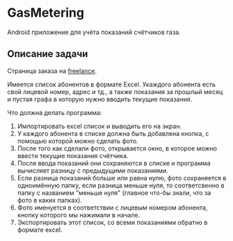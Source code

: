 # GasMetering
Android приложение для учёта показаний счëтчиков газа.

## Описание задачи
Страница заказа на [freelance](https://www.fl.ru/projects/5064452/prilojenie-dlya-android.html).

Имеется список абонентов в формате Exсel. Укаждого абонента есть свой лицевой номер, адрес и тд., а также показания за прошлый месяц и пустая графа в которую нужно вводить текущие показания. 

Что должна делать программа:

1. Импортировать exсel список и выводить его на экран. 
2. У каждого абонента в списке должна быть добавлена кнопка, с помощью которой можно сделать фото. 
3. После того как сделали фото, открывается окно, в которое можно ввести текущие показания счëтчика. 
4. После ввода показаний они сохраняются в списке и программа вычисляет разницу с предыдущими показаниями. 
5. Если разница показаний больше или равна нулю, фото сохраняется в одноимëнную папку, если разница меньше нуля, то соответсвенно в папку с названием "меньше нуля" (главное что-бы знали, что за фото в каких папках). 
6. Фото именуется в соответствии с лицевым номером абонента, кнопку которого мы нажимали в начале. 
7. Экспортировать этот список, со всеми показаниями обратно в формате exсel. 

